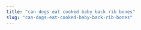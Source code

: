 ```yaml
---
title: "can dogs eat cooked baby back rib bones"
slug: "can-dogs-eat-cooked-baby-back-rib-bones"
---
```



